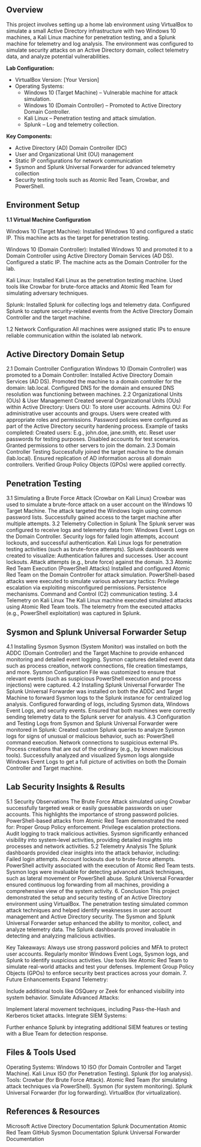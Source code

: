 ## Overview
This project involves setting up a home lab environment using VirtualBox to simulate a small Active Directory infrastructure with two Windows 10 machines, a Kali Linux machine for penetration testing, and a Splunk machine for telemetry and log analysis. The environment was configured to simulate security attacks on an Active Directory domain, collect telemetry data, and analyze potential vulnerabilities.

**Lab Configuration:**
- VirtualBox Version: [Your Version]
- Operating Systems:
  - Windows 10 (Target Machine) – Vulnerable machine for attack simulation.
  - Windows 10 (Domain Controller) – Promoted to Active Directory Domain Controller.
  - Kali Linux – Penetration testing and attack simulation.
  - Splunk – Log and telemetry collection.

**Key Components:**
- Active Directory (AD) Domain Controller (DC)
- User and Organizational Unit (OU) management
- Static IP configurations for network communication
- Sysmon and Splunk Universal Forwarder for advanced telemetry collection
- Security testing tools such as Atomic Red Team, Crowbar, and PowerShell.

 
## Environment Setup

**1.1 Virtual Machine Configuration**

Windows 10 (Target Machine):
Installed Windows 10 and configured a static IP.
This machine acts as the target for penetration testing.

Windows 10 (Domain Controller):
Installed Windows 10 and promoted it to a Domain Controller using Active Directory Domain Services (AD DS).
Configured a static IP.
The machine acts as the Domain Controller for the lab.

Kali Linux:
Installed Kali Linux as the penetration testing machine.
Used tools like Crowbar for brute-force attacks and Atomic Red Team for simulating adversary techniques.

Splunk:
Installed Splunk for collecting logs and telemetry data.
Configured Splunk to capture security-related events from the Active Directory Domain Controller and the target machine.

1.2 Network Configuration
All machines were assigned static IPs to ensure reliable communication within the isolated lab network.

 
 ## Active Directory Domain Setup
2.1 Domain Controller Configuration
Windows 10 (Domain Controller) was promoted to a Domain Controller:
Installed Active Directory Domain Services (AD DS).
Promoted the machine to a domain controller for the domain: lab.local.
Configured DNS for the domain and ensured DNS resolution was functioning between machines.
2.2 Organizational Units (OUs) & User Management
Created several Organizational Units (OUs) within Active Directory:
Users OU: To store user accounts.
Admins OU: For administrative user accounts and groups.
Users were created with appropriate roles and permissions.
Password policies were configured as part of the Active Directory security hardening process.
Example of tasks completed:
Created users: E.g., john.doe, jane.smith, etc.
Reset user passwords for testing purposes.
Disabled accounts for test scenarios.
Granted permissions to other servers to join the domain.
2.3 Domain Controller Testing
Successfully joined the target machine to the domain (lab.local).
Ensured replication of AD information across all domain controllers.
Verified Group Policy Objects (GPOs) were applied correctly.

 
 ## Penetration Testing
3.1 Simulating a Brute Force Attack (Crowbar on Kali Linux)
Crowbar was used to simulate a brute-force attack on a user account on the Windows 10 Target Machine.
The attack targeted the Windows login using common password lists.
Successfully gained access to the target machine after multiple attempts.
3.2 Telemetry Collection in Splunk
The Splunk server was configured to receive logs and telemetry data from:
Windows Event Logs on the Domain Controller.
Security logs for failed login attempts, account lockouts, and successful authentication.
Kali Linux logs for penetration testing activities (such as brute-force attempts).
Splunk dashboards were created to visualize:
Authentication failures and successes.
User account lockouts.
Attack attempts (e.g., brute force) against the domain.
3.3 Atomic Red Team Execution (PowerShell Attacks)
Installed and configured Atomic Red Team on the Domain Controller for attack simulation.
PowerShell-based attacks were executed to simulate various adversary tactics:
Privilege escalation via exploiting misconfigured permissions.
Persistence mechanisms.
Command and Control (C2) communication testing.
3.4 Telemetry on Kali Linux
The Kali Linux machine executed simulated attacks using Atomic Red Team tools.
The telemetry from the executed attacks (e.g., PowerShell exploitation) was captured in Splunk.

## Sysmon and Splunk Universal Forwarder Setup
4.1 Installing Sysmon
Sysmon (System Monitor) was installed on both the ADDC (Domain Controller) and the Target Machine to provide enhanced monitoring and detailed event logging.
Sysmon captures detailed event data such as process creation, network connections, file creation timestamps, and more.
Sysmon Configuration File was customized to ensure that relevant events (such as suspicious PowerShell execution and process injections) were captured.
4.2 Installing Splunk Universal Forwarder
The Splunk Universal Forwarder was installed on both the ADDC and Target Machine to forward Sysmon logs to the Splunk instance for centralized log analysis.
Configured forwarding of logs, including Sysmon data, Windows Event Logs, and security events.
Ensured that both machines were correctly sending telemetry data to the Splunk server for analysis.
4.3 Configuration and Testing
Logs from Sysmon and Splunk Universal Forwarder were monitored in Splunk:
Created custom Splunk queries to analyze Sysmon logs for signs of unusual or malicious behavior, such as:
PowerShell command execution.
Network connections to suspicious external IPs.
Process creations that are out of the ordinary (e.g., by known malicious tools).
Successfully analyzed and visualized Sysmon logs alongside Windows Event Logs to get a full picture of activities on both the Domain Controller and Target machine.

## Lab Security Insights & Results
5.1 Security Observations
The Brute Force Attack simulated using Crowbar successfully targeted weak or easily guessable passwords on user accounts. This highlights the importance of strong password policies.
PowerShell-based attacks from Atomic Red Team demonstrated the need for:
Proper Group Policy enforcement.
Privilege escalation protections.
Audit logging to track malicious activities.
Sysmon significantly enhanced visibility into system-level activities, providing detailed insights into processes and network activities.
5.2 Telemetry Analysis
The Splunk dashboards provided clear insights into the attack behavior, including:
Failed login attempts.
Account lockouts due to brute-force attempts.
PowerShell activity associated with the execution of Atomic Red Team tests.
Sysmon logs were invaluable for detecting advanced attack techniques, such as lateral movement or PowerShell abuse.
Splunk Universal Forwarder ensured continuous log forwarding from all machines, providing a comprehensive view of the system activity.
6. Conclusion
This project demonstrated the setup and security testing of an Active Directory environment using VirtualBox. The penetration testing simulated common attack techniques and helped identify weaknesses in user account management and Active Directory security. The Sysmon and Splunk Universal Forwarder setup enhanced the ability to monitor, collect, and analyze telemetry data. The Splunk dashboards proved invaluable in detecting and analyzing malicious activities.

Key Takeaways:
Always use strong password policies and MFA to protect user accounts.
Regularly monitor Windows Event Logs, Sysmon logs, and Splunk to identify suspicious activities.
Use tools like Atomic Red Team to simulate real-world attacks and test your defenses.
Implement Group Policy Objects (GPOs) to enforce security best practices across your domain.
7. Future Enhancements
Expand Telemetry:

Include additional tools like OSQuery or Zeek for enhanced visibility into system behavior.
Simulate Advanced Attacks:

Implement lateral movement techniques, including Pass-the-Hash and Kerberos ticket attacks.
Integrate SIEM Systems:

Further enhance Splunk by integrating additional SIEM features or testing with a Blue Team for detection response.

## Files & Tools Used
Operating Systems:
Windows 10 ISO (for Domain Controller and Target Machine).
Kali Linux ISO (for Penetration Testing).
Splunk (for log analysis).
Tools:
Crowbar (for Brute Force Attack).
Atomic Red Team (for simulating attack techniques via PowerShell).
Sysmon (for system monitoring).
Splunk Universal Forwarder (for log forwarding).
VirtualBox (for virtualization).

## References & Resources
Microsoft Active Directory Documentation
Splunk Documentation
Atomic Red Team GitHub
Sysmon Documentation
Splunk Universal Forwarder Documentation
